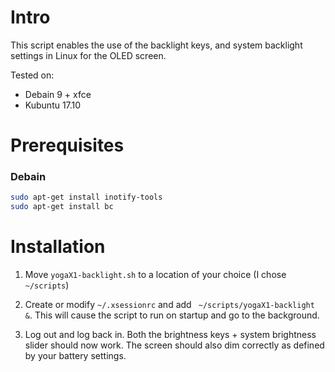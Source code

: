 # Intro

This script enables the use of the backlight keys, and system backlight settings in Linux for the OLED screen. 

Tested on:
 - Debain 9 + xfce 
 - Kubuntu 17.10

# Prerequisites

### Debain 

```bash
sudo apt-get install inotify-tools
sudo apt-get install bc
```

# Installation 

1. Move `yogaX1-backlight.sh` to a location of your choice (I chose `~/scripts`)

2. Create or modify `~/.xsessionrc` and add ` ~/scripts/yogaX1-backlight &`. This will cause the script to run on startup and go to the background. 

3. Log out and log back in. Both the brightness keys + system brightness slider should now work. The screen should also dim correctly as defined by your battery settings. 


